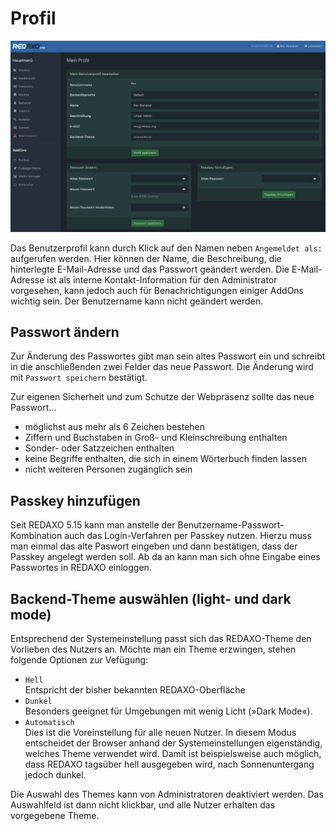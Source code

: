 # Profil

![Profil](/assets/v5.15.0-profil-01-overview.png)

Das Benutzerprofil kann durch Klick auf den Namen neben `Angemeldet als:` aufgerufen werden. Hier können der Name, die Beschreibung, die hinterlegte E-Mail-Adresse und das Passwort geändert werden. Die E-Mail-Adresse ist als interne Kontakt-Information für den Administrator vorgesehen, kann jedoch auch für Benachrichtigungen einiger AddOns wichtig sein. Der Benutzername kann nicht geändert werden.

## Passwort ändern

Zur Änderung des Passwortes gibt man sein altes Passwort ein und schreibt in die anschließenden zwei Felder das neue Passwort. Die Änderung wird mit `Passwort speichern` bestätigt.

Zur eigenen Sicherheit und zum Schutze der Webpräsenz sollte das neue Passwort...

- möglichst aus mehr als 6 Zeichen bestehen
- Ziffern und Buchstaben in Groß- und Kleinschreibung enthalten
- Sonder- oder Satzzeichen enthalten
- keine Begriffe enthalten, die sich in einem Wörterbuch finden lassen
- nicht weiteren Personen zugänglich sein

## Passkey hinzufügen

Seit REDAXO 5.15 kann man anstelle der Benutzername-Passwort-Kombination auch das Login-Verfahren per Passkey nutzen. 
Hierzu muss man einmal das alte Paswort eingeben und dann bestätigen, dass der Passkey angelegt werden soll. 
Ab da an kann man sich ohne Eingabe eines Passwortes in REDAXO einloggen. 

## Backend-Theme auswählen (light- und dark mode) 

Entsprechend der Systemeinstellung passt sich das REDAXO-Theme  den Vorlieben des Nutzers an. Möchte man ein Theme erzwingen, stehen folgende Optionen zur Vefügung:

- `Hell`  
  Entspricht der bisher bekannten REDAXO-Oberfläche
- `Dunkel`  
  Besonders geeignet für Umgebungen mit wenig Licht (»Dark Mode«).
- `Automatisch`  
  Dies ist die Voreinstellung für alle neuen Nutzer. In diesem Modus entscheidet der Browser anhand der Systemeinstellungen eigenständig, welches Theme verwendet wird. Damit ist beispielsweise auch möglich, dass REDAXO tagsüber hell ausgegeben wird, nach Sonnenuntergang jedoch dunkel.

Die Auswahl des Themes kann von Administratoren deaktiviert werden. Das Auswahlfeld ist dann nicht klickbar, und alle Nutzer erhalten das vorgegebene Theme.

